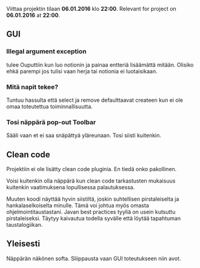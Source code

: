 Viittaa projektin tilaan **06.01.2016** klo **22:00**.
Relevant for project on **06.01.2016** at **22:00**.

## GUI

### Illegal argument exception

tulee Ouputtiin kun luo notionin ja painaa entteriä lisäämättä mitään.
Olisiko ehkä parempi jos tulisi vaan herja tai notionia ei luotaisikaan.

### Mitä napit tekee?

Tuntuu hassulta että select ja remove defaulttaavat createen kun ei ole omaa toteutettua toiminnallisuutta.

### Tosi näppärä pop-out Toolbar

Sääli vaan et ei saa snäpättyä yläreunaan. Tosi siisti kuitenkin.

## Clean code

Projektiin ei ole lisätty clean code pluginia. En tiedä onko pakollinen.

Voisi kuitenkin olla näppärä kun clean code tarkastusten mukaisuus kuitenkin vaatimuksena lopullisessa palautuksessa.

Muuten koodi näyttää hyvin siistiltä, joskin suhtellisen pirstaleiselta ja hankalaselkoiselta minulle. Tämä voi johtua myös omasta ohjelmointitaustastani. Javan best practices tyyliä on usein kutsuttu pirstaleiseksi. Täytyy kaivautua todella syvälle että löytää tapahtuman taustalogiikan.

## Yleisesti

Näppärän näkönen softa. Sliippausta vaan GUI toteutukseen niin avot.
